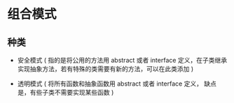 # 组合模式

## 种类

   * 安全模式 ( 指的是将公用的方法用 abstract 或者 interface 定义，在子类继承实现抽象方法，若有特殊的类需要有新的方法，可以在此类添加 )

   * 透明模式 ( 将所有函数和抽象函数用 abstract 或者 interface 定义， 缺点是，有些子类不需要实现某些函数 )
   